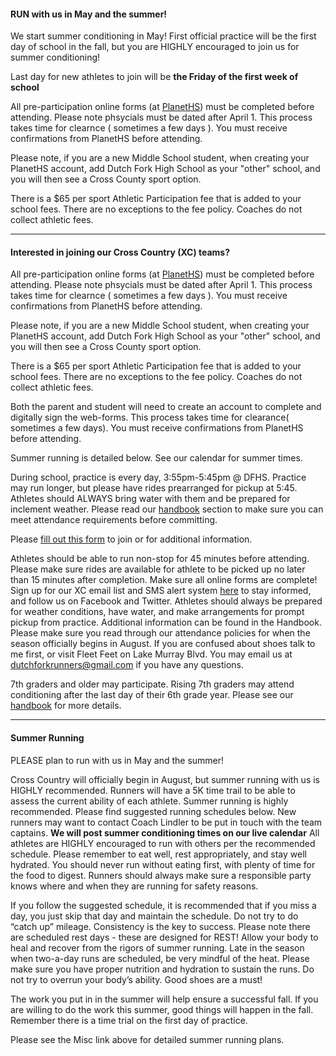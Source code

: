 ####  RUN with us in May and the summer!
We start summer conditioning in May!  First official practice will be the first day of school in the fall, but you are HIGHLY encouraged to join us for summer conditioning!

Last day for new athletes to join will be **the Friday of the first week of school**

All pre-participation online forms (at [PlanetHS](http://planetHS.com/)) must be completed before attending. Please note phsycials must be dated after April 1. This process takes time for clearnce ( sometimes a few days ).  You must receive confirmations from PlanetHS before attending. 

Please note, if you are a new Middle School student, when creating your PlanetHS account, add Dutch Fork High School as your "other" school, and you will then see a Cross County sport option.  

There is a $65 per sport Athletic Participation fee that is added to your school fees.  There are no exceptions to the fee policy. Coaches do not collect athletic fees.  

---

#### Interested in joining our Cross Country (XC) teams?

All pre-participation online forms (at [PlanetHS](http://planetHS.com/)) must be completed before attending. Please note phsycials must be dated after April 1. This process takes time for clearnce ( sometimes a few days ).  You must receive confirmations from PlanetHS before attending. 

Please note, if you are a new Middle School student, when creating your PlanetHS account, add Dutch Fork High School as your "other" school, and you will then see a Cross County sport option.  

There is a $65 per sport Athletic Participation fee that is added to your school fees.  There are no exceptions to the fee policy. Coaches do not collect athletic fees. 

Both the parent and student will need to create an account to complete and digitally sign the web-forms.  This process takes time for clearance( sometimes a few days).  You must receive confirmations from PlanetHS before attending.  

Summer running is detailed below. See our calendar for summer times.  

During school, practice is every day, 3:55pm-5:45pm @ DFHS. Practice may run longer, but please have rides prearranged for pickup at 5:45. Athletes should ALWAYS bring water with them and be prepared for inclement weather. Please read our [handbook](http://dutchforkrunners.com/Handbook) section to make sure you can meet attendance requirements before committing.

Please [fill out this form](https://goo.gl/forms/BXjBnKhVeLkxSXuG3)  to join or for additional information.

Athletes should be able to run non-stop for 45 minutes before attending. Please make sure rides are available for athlete to be picked up no later than 15 minutes after completion. Make sure all online forms are complete! Sign up for our XC email list and SMS alert system [here](http://dutchforkrunners.com/Contact) to stay informed, and follow us on Facebook and Twitter. Athletes should always be prepared for weather conditions, have water, and make arrangements for prompt pickup from practice. Additional information can be found in the Handbook. Please make sure you read through our attendance policies for when the season officially begins in August. If you are confused about shoes talk to me first, or visit Fleet Feet on Lake Murray Blvd. You may email us at [dutchforkrunners@gmail.com](dutchforkrunners@gmail.com) if you have any questions.

7th graders and older may participate. Rising 7th graders may attend conditioning after the last day of their 6th grade year. Please see our [handbook](http://dutchforkrunners.com/Handbook) for more details.




---

#### Summer Running

PLEASE plan to run with us in May and the summer!

Cross Country will officially begin in August, but summer running with us is HIGHLY recommended.  Runners will have a 5K time trail to be able to assess the current ability of each athlete.  Summer running is highly recommended.  Please find suggested running schedules below.  New runners may want to contact Coach Lindler to be put in touch with the team captains.  **We will post summer conditioning times on our live calendar**  All athletes are HIGHLY encouraged to run with others per the recommended schedule.  Please remember to eat well, rest appropriately, and stay well hydrated.  You should never run without eating first, with plenty of time for the food to digest.  Runners should always make sure a responsible party knows where and when they are running for safety reasons.

If you follow the suggested schedule, it is recommended that if you miss a day, you just skip that day and maintain the schedule.  Do not try to do “catch up” mileage.  Consistency is the key to success.  Please note there are scheduled rest days - these are designed for REST!  Allow your body to heal and recover from the rigors of summer running.  Late in the season when two-a-day runs are scheduled, be very mindful of the heat.  Please make sure you have proper nutrition and hydration to sustain the runs.  Do not try to overrun your body’s ability.  Good shoes are a must!

The work you put in in the summer will help ensure a successful fall.  If you are willing to do the work this summer, good things will happen in the fall.  Remember there is a time trial on the first day of practice.

Please see the Misc link above for detailed summer running plans.

